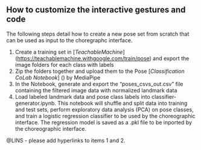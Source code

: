 ## How to customize the interactive gestures and code 

The following steps detail how to create a new pose set from scratch that can be used as input to the choregraphc interface.

1. Create a training set in [*TeachableMachine*] (https://teachablemachine.withgoogle.com/train/pose) and export the image folders for each class with labels
2. Zip the folders together and upload them to the Pose [*Classification CoLab Notebook*] () by MediaPipe 
4. In the Notebook, generate and export the “poses_csvs_out.csv” file containing the filtered image data with normalized landmark data
5. Load labeled landmark data and pose class labels into classifier-generator.ipynb. This notebook will shuffle and split data into training and test sets, perform exploratory data analysis (PCA) on pose classes, and train a logistic regression classifier to be used by the choreographic interface. The regression model is saved as a .pkl file to be inported by the choreographic interface.


@LINS - please add hyperlinks to items 1 and 2.
